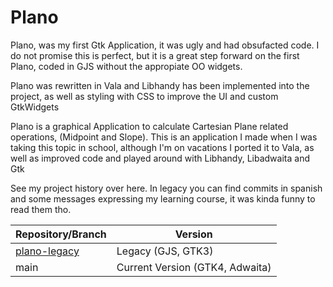 # Plano

Plano, was my first Gtk Application, it was ugly and had obsufacted code. I do not promise this is perfect, but it is a great step forward on the first Plano, coded in GJS without the appropiate OO widgets.

Plano was rewritten in Vala and Libhandy has been implemented into the project, as well as styling with CSS to improve the UI and custom GtkWidgets

Plano is a graphical Application to calculate Cartesian Plane related operations, (Midpoint and Slope). This is an application I made when I was taking this topic in school, although I'm on vacations I ported it to Vala, as well as improved code and played around with Libhandy, Libadwaita and Gtk

See my project history over here. In legacy you can find commits in spanish and some messages expressing my learning course, it was kinda funny to read them tho.

| Repository/Branch | Version |
| ----------------- | ------- |
| [plano-legacy](https://github.com/DiegoIvanME/plano-legacy) | Legacy (GJS, GTK3) |
| main | Current Version (GTK4, Adwaita) |

